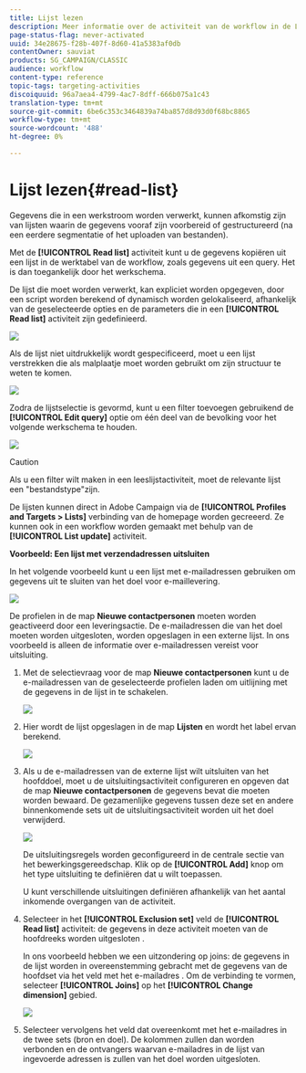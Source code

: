 ```yaml
---
title: Lijst lezen
description: Meer informatie over de activiteit van de workflow in de Leeslijst
page-status-flag: never-activated
uuid: 34e28675-f28b-407f-8d60-41a5383af0db
contentOwner: sauviat
products: SG_CAMPAIGN/CLASSIC
audience: workflow
content-type: reference
topic-tags: targeting-activities
discoiquuid: 96a7aea4-4799-4ac7-8dff-666b075a1c43
translation-type: tm+mt
source-git-commit: 6be6c353c3464839a74ba857d8d93d0f68bc8865
workflow-type: tm+mt
source-wordcount: '488'
ht-degree: 0%

---
```



# Lijst lezen{#read-list}

Gegevens die in een werkstroom worden verwerkt, kunnen afkomstig zijn van lijsten waarin de gegevens vooraf zijn voorbereid of gestructureerd (na een eerdere segmentatie of het uploaden van bestanden).

Met de **[!UICONTROL Read list]** activiteit kunt u de gegevens kopiëren uit een lijst in de werktabel van de workflow, zoals gegevens uit een query. Het is dan toegankelijk door het werkschema.

De lijst die moet worden verwerkt, kan expliciet worden opgegeven, door een script worden berekend of dynamisch worden gelokaliseerd, afhankelijk van de geselecteerde opties en de parameters die in een **[!UICONTROL Read list]** activiteit zijn gedefinieerd.

![](assets/list_edit_select_option_01.png)

Als de lijst niet uitdrukkelijk wordt gespecificeerd, moet u een lijst verstrekken die als malplaatje moet worden gebruikt om zijn structuur te weten te komen.

![](assets/s_advuser_list_template_select.png)

Zodra de lijstselectie is gevormd, kunt u een filter toevoegen gebruikend de **[!UICONTROL Edit query]** optie om één deel van de bevolking voor het volgende werkschema te houden.

![](assets/wf_readlist_1.png)

>[!CAUTION]
>
>Als u een filter wilt maken in een leeslijstactiviteit, moet de relevante lijst een &quot;bestandstype&quot;zijn.

De lijsten kunnen direct in Adobe Campaign via de **[!UICONTROL Profiles and Targets > Lists]** verbinding van de homepage worden gecreeerd. Ze kunnen ook in een workflow worden gemaakt met behulp van de **[!UICONTROL List update]** activiteit.

**Voorbeeld: Een lijst met verzendadressen uitsluiten**

In het volgende voorbeeld kunt u een lijst met e-mailadressen gebruiken om gegevens uit te sluiten van het doel voor e-maillevering.

![](assets/s_advuser_list_read_sample_1.png)

De profielen in de map **Nieuwe contactpersonen** moeten worden geactiveerd door een leveringsactie. De e-mailadressen die van het doel moeten worden uitgesloten, worden opgeslagen in een externe lijst. In ons voorbeeld is alleen de informatie over e-mailadressen vereist voor uitsluiting.

1. Met de selectievraag voor de map **Nieuwe contactpersonen** kunt u de e-mailadressen van de geselecteerde profielen laden om uitlijning met de gegevens in de lijst in te schakelen.

   ![](assets/s_advuser_list_read_sample_0.png)

1. Hier wordt de lijst opgeslagen in de map **Lijsten** en wordt het label ervan berekend.

   ![](assets/s_advuser_list_read_sample_2.png)

1. Als u de e-mailadressen van de externe lijst wilt uitsluiten van het hoofddoel, moet u de uitsluitingsactiviteit configureren en opgeven dat de map **Nieuwe contactpersonen** de gegevens bevat die moeten worden bewaard. De gezamenlijke gegevens tussen deze set en andere binnenkomende sets uit de uitsluitingsactiviteit worden uit het doel verwijderd.

   ![](assets/s_advuser_list_read_sample_3.png)

   De uitsluitingsregels worden geconfigureerd in de centrale sectie van het bewerkingsgereedschap. Klik op de **[!UICONTROL Add]** knop om het type uitsluiting te definiëren dat u wilt toepassen.

   U kunt verschillende uitsluitingen definiëren afhankelijk van het aantal inkomende overgangen van de activiteit.

1. Selecteer in het **[!UICONTROL Exclusion set]** veld de **[!UICONTROL Read list]** activiteit: de gegevens in deze activiteit moeten van de hoofdreeks worden uitgesloten .

   In ons voorbeeld hebben we een uitzondering op joins: de gegevens in de lijst worden in overeenstemming gebracht met de gegevens van de hoofdset via het veld met het e-mailadres . Om de verbinding te vormen, selecteer **[!UICONTROL Joins]** op het **[!UICONTROL Change dimension]** gebied.

   ![](assets/s_advuser_list_read_sample_4.png)

1. Selecteer vervolgens het veld dat overeenkomt met het e-mailadres in de twee sets (bron en doel). De kolommen zullen dan worden verbonden en de ontvangers waarvan e-mailadres in de lijst van ingevoerde adressen is zullen van het doel worden uitgesloten.

